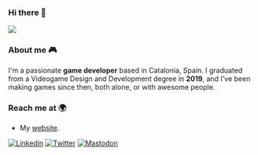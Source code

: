 ### Hi there 👋

![](https://github-readme-stats-ten-wine.vercel.app/api?username=guillemsc&count_private=true&theme=tokyonight&show_icons=true)

### About me :video_game:

I'm a passionate **game developer** based in Catalonia, Spain. I graduated from a Videogame Design and Development degree in **2019**, and I've been making games since then, both alone, or with awesome people.  

### Reach me at 🌍

- My [website](sites.google.com/view/guillemsc).

[![Linkedin](https://img.shields.io/badge/-Linkedin-blue?style=flat-square&logo=Linkedin&logoColor=white&link=https://www.linkedin.com/in/guillemsc/)](https://www.linkedin.com/in/guillemsc/)
[![Twitter](https://img.shields.io/badge/-Twitter-1ca0f1?style=flat-square&labelColor=1ca0f1&logo=twitter&logoColor=white&link=https://twitter.com/6uillem/)](https://twitter.com/6uillem/)
[![Mastodon](https://img.shields.io/badge/-Mastodon-1ca0f1?style=flat-square&labelColor=1ca0f1&logo=mastodon&logoColor=white&link=https://mastodon.social/@guillems)](https://mastodon.social/@guillems)
